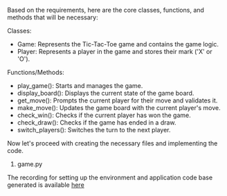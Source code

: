 Based on the requirements, here are the core classes, functions, and methods that will be necessary:

Classes:
- Game: Represents the Tic-Tac-Toe game and contains the game logic.
- Player: Represents a player in the game and stores their mark ('X' or 'O').

Functions/Methods:
- play_game(): Starts and manages the game.
- display_board(): Displays the current state of the game board.
- get_move(): Prompts the current player for their move and validates it.
- make_move(): Updates the game board with the current player's move.
- check_win(): Checks if the current player has won the game.
- check_draw(): Checks if the game has ended in a draw.
- switch_players(): Switches the turn to the next player.

Now let's proceed with creating the necessary files and implementing the code.

1. game.py

The recording for setting up the environment and application code base generated is available [here](https://drive.google.com/file/d/1Dhzk6-MnJmPLfxFPeYRAI3eNQAAN4Ttk/view?usp=sharing)
